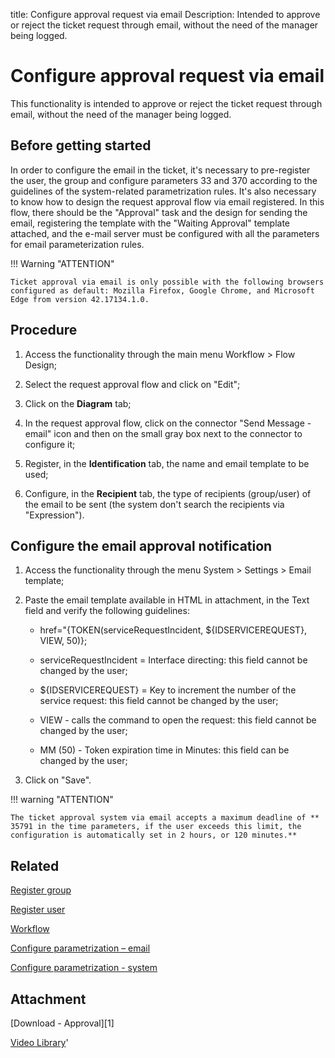 title: Configure approval request via email
Description: Intended to approve or reject the ticket request through email, without the need of the manager being logged.
# Configure approval request via email
This functionality is intended to approve or reject the ticket request through email, without the need of the manager being logged.

Before getting started
--------------------------

In order to configure the email in the ticket, it's necessary to pre-register
the user, the group and configure parameters 33 and 370 according to the
guidelines of the system-related parametrization rules. It's also necessary to
know how to design the request approval flow via email registered. In this flow,
there should be the "Approval" task and the design for sending the email,
registering the template with the "Waiting Approval" template attached, and
the e-mail server must be configured with all the parameters for email
parameterization rules.

!!! Warning "ATTENTION"

    Ticket approval via email is only possible with the following browsers configured as default: Mozilla Firefox, Google Chrome, and Microsoft Edge from version 42.17134.1.0.

Procedure
-------------

1.  Access the functionality through the main menu Workflow \> Flow Design;

2.  Select the request approval flow and click on "Edit";

3.  Click on the **Diagram** tab;

4.  In the request approval flow, click on the connector "Send Message - email" icon and then on the small gray box next to the connector to configure it;

5.  Register, in the **Identification** tab, the name and email template to be
    used;

6.  Configure, in the **Recipient** tab, the type of recipients (group/user) of
    the email to be sent (the system don't search the recipients via
    "Expression").

## Configure the email approval notification

1.  Access the functionality through the menu System \> Settings \> Email
    template;

2.  Paste the email template available in HTML in attachment, in the Text field
    and verify the following guidelines:

    - href="{TOKEN(serviceRequestIncident, \${IDSERVICEREQUEST}, VIEW, 50)};

    - serviceRequestIncident = Interface directing: this field cannot be changed
    by the user;

    - \${IDSERVICEREQUEST} = Key to increment the number of the service
    request: this field cannot be changed by the user;

    - VIEW - calls the command to open the request: this field cannot be changed
    by the user;

    - MM (50) - Token expiration time in Minutes: this field can be changed by the user;

3.  Click on "Save".

!!! warning "ATTENTION"

    The ticket approval system via email accepts a maximum deadline of ** 35791 in the time parameters, if the user exceeds this limit, the configuration is automatically set in 2 hours, or 120 minutes.**


Related
-------

[Register group](/en-us/citsmart-platform-9/initial-settings/access-settings/user/register-groups.html)

[Register user](/en-us/citsmart-platform-9/initial-settings/access-settings/user/users.html)

[Workflow](/en-us/citsmart-platform-9/workflow/overview.html)

[Configure parametrization – email](/en-us/citsmart-platform-9/platform-administration/parameters-list/configure-parametrization-email.html)

[Configure parametrization - system](/en-us/citsmart-platform-9/platform-administration/parameters-list/configure-parametrization-system.html)


Attachment
----------
[Download - Approval][1]


<i class='fa fa-youtube-play  fa-2x' style='color:#97ce17;vertical-align: middle;'> </i> [Video Library](https://www.youtube.com/playlist?list=PLB5qK2uzf2RNemh0QXhtOXntvZ6G6o2B_)'

<!-- !!! tip "About"

    <b>Product/Version:</b> CITSmart | 9.00 &nbsp;&nbsp;
    <b>Updated:</b>01/07/2021 – Anna Martins


[1]:/en-us/citsmart-platform-9/processes/tickets/images/Approval.docx
